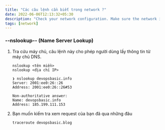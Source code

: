 ```yaml
---
title: "Các câu lệnh cần biết trong network ?"
date: 2022-06-06T12:13:32+05:30
description: "Check your network configuration. Make sure the network in ..."
tags: [network]
---
```


### --nslookup-- (Name Server Lookup)

1. Tra cứu máy chủ, câu lệnh này cho phép người dùng lấy thông tin từ máy chủ DNS.
    ```
    nslookup <tên miền>
    nslookup <địa chỉ IP>

    ❯ nslookup devopsbasic.info
    Server: 2001:ee0:26::26
    Address: 2001:ee0:26::26#53

    Non-authoritative answer:
    Name: devopsbasic.info
    Address: 185.199.111.153
    ```
2. Bạn muốn kiểm tra xem request của bạn đã qua những đâu
    ```
    traceroute devopsbasic.blog
    ```
